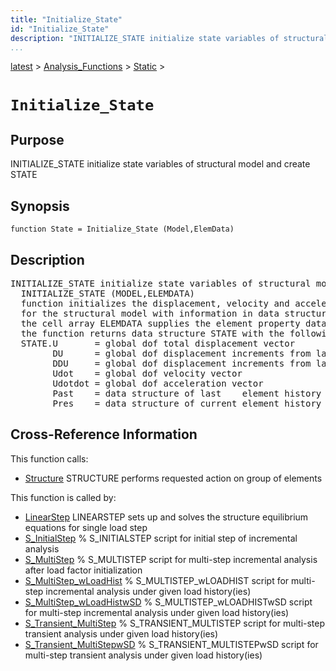 ```yaml
---
title: "Initialize_State"
id: "Initialize_State"
description: "INITIALIZE_STATE initialize state variables of structural model and create STATE"
...
```


<!-- <a name="_top"></a> -->
<!-- <div><a href="../../../.autoindex.md">Home</a> &gt;  -->
 <a href="#">latest</a> &gt; <a href="#">Analysis_Functions</a> &gt; <a href=".autoindex.md">Static</a> &gt; 
<!-- Initialize_State.m</div> -->

<!--<table width="100%"><tr><td align="left"><a href="../../../.autoindex.md"><img alt="<" border="0" src="../../../left.png">&nbsp;Master index</a></td>
<td align="right"><a href=".autoindex.md">Index for latest\Analysis_Functions\Static&nbsp;<img alt=">" border="0" src="../../../right.png"></a></td></tr></table>-->
# `Initialize_State`



## <a name="_name"></a>Purpose


INITIALIZE_STATE initialize state variables of structural model and create STATE

<!-- <div class="box"><strong>INITIALIZE_STATE initialize state variables of structural model and create STATE</strong></div> -->

## <a name="_synopsis"></a>Synopsis

`function State = Initialize_State (Model,ElemData)` 

## Description


<pre class="comment">INITIALIZE_STATE initialize state variables of structural model and create STATE    
  INITIALIZE_STATE (MODEL,ELEMDATA)
  function initializes the displacement, velocity and acceleration vectors
  for the structural model with information in data structure MODEL;
  the cell array ELEMDATA supplies the element property data for element history initialization;
  the function returns data structure STATE with the following fields
  STATE.U       = global dof total displacement vector
        DU      = global dof displacement increments from last convergence
        DDU     = global dof displacement increments from last iteration
        Udot    = global dof velocity vector
        Udotdot = global dof acceleration vector
        Past    = data structure of last    element history variables in cell array Elem
        Pres    = data structure of current element history variables in cell array Elem</pre>
<!-- <div class="fragment"><pre class="comment">INITIALIZE_STATE initialize state variables of structural model and create STATE    
  INITIALIZE_STATE (MODEL,ELEMDATA)
  function initializes the displacement, velocity and acceleration vectors
  for the structural model with information in data structure MODEL;
  the cell array ELEMDATA supplies the element property data for element history initialization;
  the function returns data structure STATE with the following fields
  STATE.U       = global dof total displacement vector
        DU      = global dof displacement increments from last convergence
        DDU     = global dof displacement increments from last iteration
        Udot    = global dof velocity vector
        Udotdot = global dof acceleration vector
        Past    = data structure of last    element history variables in cell array Elem
        Pres    = data structure of current element history variables in cell array Elem</pre></div> -->

<!-- crossreference -->
## <a name="_cross"></a>Cross-Reference Information

This function calls:
<ul style="list-style-image:url(../../../matlabicon.gif)">
<li><a href="/Functions/../../../latest/General_Functions/Structure" class="code" title="function Resp = Structure (action,Model,ElemData,State,ElemList)">Structure</a>	STRUCTURE performs requested action on group of elements</li></ul>

This function is called by:
<ul style="list-style-image:url(../../../matlabicon.gif)">
<li><a href="LinearStep.md" class="code" title="function State = LinearStep (Model,ElemData,Loading)">LinearStep</a>	LINEARSTEP sets up and solves the structure equilibrium equations for single load step</li><li><a href="../../../latest/Solution_Scripts/S_InitialStep.md" class="code" title="">S_InitialStep</a>	% S_INITIALSTEP script for initial step of incremental analysis</li><li><a href="../../../latest/Solution_Scripts/S_MultiStep.md" class="code" title="">S_MultiStep</a>	% S_MULTISTEP script for multi-step incremental analysis after load factor initialization</li><li><a href="../../../latest/Solution_Scripts/S_MultiStep_wLoadHist.md" class="code" title="">S_MultiStep_wLoadHist</a>	% S_MULTISTEP_wLOADHIST script for multi-step incremental analysis under given load history(ies)</li><li><a href="../../../latest/Solution_Scripts/S_MultiStep_wLoadHistwSD.md" class="code" title="">S_MultiStep_wLoadHistwSD</a>	% S_MULTISTEP_wLOADHISTwSD script for multi-step incremental analysis under given load history(ies)</li><li><a href="../../../latest/Solution_Scripts/S_Transient_MultiStep.md" class="code" title="">S_Transient_MultiStep</a>	% S_TRANSIENT_MULTISTEP script for multi-step transient analysis under given load history(ies)</li><li><a href="../../../latest/Solution_Scripts/S_Transient_MultiStepwSD.md" class="code" title="">S_Transient_MultiStepwSD</a>	% S_TRANSIENT_MULTISTEPwSD script for multi-step transient analysis under given load history(ies)</li></ul>
<!-- crossreference -->




<!-- <hr><address>Generated on Mon 15-Feb-2021 18:38:47 by <strong><a href="http://www.artefact.tk/software/matlab/m2html/" title="Matlab Documentation in HTML">m2html</a></strong> &copy; 2005</address> -->